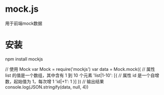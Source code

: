 

# mock.js

用于前端mock数据


# 安装
npm install mockjs


// 使用 Mock
var Mock = require('mockjs')
var data = Mock.mock({
    // 属性 list 的值是一个数组，其中含有 1 到 10 个元素
    'list|1-10': [{
        // 属性 id 是一个自增数，起始值为 1，每次增 1
        'id|+1': 1
    }]
})
// 输出结果
console.log(JSON.stringify(data, null, 4))